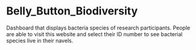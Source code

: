 # Belly_Button_Biodiversity
Dashboard that displays bacteria species of research participants. People are able to visit this website and select their ID number to see bacterial species live in their navels.
